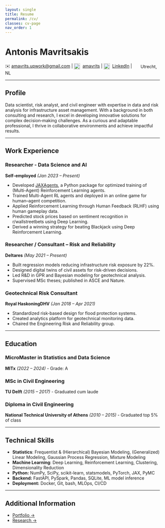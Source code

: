 ```yaml
---
layout: single
title: Resume
permalink: /cv/
classes: cv-page
nav_order: 1
---
```


# Antonis Mavritsakis

✉️ <a href="mailto:amavrits@gmail.com" class="white-link">amavrits.upwork@gmail.com</a> | 
<img src="https://github.githubassets.com/images/modules/logos_page/GitHub-Mark.png" width="20" style="vertical-align: middle; margin-right: 4px;" />
<a href="https://github.com/amavrits" class="white-link">amavrits</a> | 
<img src="https://cdn.jsdelivr.net/gh/devicons/devicon/icons/linkedin/linkedin-original.svg" width="20" style="vertical-align: middle; margin-right: 4px;" />
<a href="https://github.com/https://linkedin.com/in/antonis-mavritsakis" class="white-link">LinkedIn</a> | 
<img src="https://img.icons8.com/ios-filled/50/ffffff/marker.png" width="16" style="vertical-align: middle; margin-right: 4px;" />
<span class="white-link" style="vertical-align: middle;">Utrecht, NL</span>

---

## Profile
Data scientist, risk analyst, and civil engineer with expertise in data and risk analysis for infrastructure asset management. With a background in both consulting and research, I excel in developing innovative solutions for complex decision‑making challenges. As a curious and adaptable professional, I thrive in collaborative environments and achieve impactful results.

---

## Work Experience

### Researcher - Data Science and AI  
**Self-employed** *(Jan 2023 – Present)*  
- Developed <a href="https://github.com/amavrits/jax-agents" class="gold-link">JAXAgents</a>, a Python package for optimized training of (Multi-Agent) Reinforcement Learning agents.  
- Trained Multi-Agent RL agents and deployed in an online game for human–agent competition.  
- Applied Reinforcement Learning through Human Feedback (RLHF) using human gameplay data.
- Predicted stock prices based on sentiment recognition in r/wallstreetbets using Deep Learning.
- Derived a winning strategy for beating Blackjack using Deep Reinforcement Learning.

### Researcher / Consultant – Risk and Reliability  
**Deltares** *(May 2021 – Present)*  
- Built regression models reducing infrastructure risk exposure by 22%.  
- Designed digital twins of civil assets for risk-driven decisions.  
- Led R&D in GPR and Bayesian modeling for geotechnical analysis.  
- Supervised MSc theses; published in ASCE and Nature.  

### Geotechnical Risk Consultant  
**Royal HaskoningDHV** *(Jan 2018 – Apr 2021)*  
- Standardized risk-based design for flood protection systems.  
- Created analytics platform for geotechnical monitoring data.  
- Chaired the Engineering Risk and Reliability group.  

---

## Education

### MicroMaster in Statistics and Data Science  
**MITx** *(2022 – 2024)* - Grade: A  

### MSc in Civil Engineering  
**TU Delft** *(2015 – 2017)* - Graduated cum laude  

### Diploma in Civil Engineering  
**National Technical University of Athens** *(2010 – 2015)* - Graduated top 5% of class  

---

## Technical Skills

- **Statistics**: Frequentist & (Hierarchical) Bayesian Modeling, (Generalized) Linear Modeling, Gaussian Process Regression, Mixture Modeling
- **Machine Learning**: Deep Learning, Reinforcement Learning, Clustering, Dimensionality Reduction  
- **Python:** NumPy, SciPy, scikit-learn, statsmodels, PyTorch, JAX, PyMC  
- **Backend:** FastAPI, PySpark, Pandas, SQLite, ML model inference 
- **Deployment:** Docker, Git, bash, MLOps, CI/CD

---

## Additional Information

- <a href="/projects/" class="gold-link">Portfolio →</a>
- <a href="/research/" class="gold-link">Research →</a>

